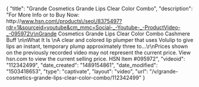 {
    "title": "Grande Cosmetics Grande Lips Clear   Color Combo",
    "description": "For More Info or to Buy Now: http:\/\/www.hsn.com\/products\/seo\/8375497?rdr=1&sourceid=youtube&cm_mmc=Social-_-Youtube-_-ProductVideo-_-095972\r\nGrande Cosmetics Grande Lips Clear   Color Combo  Cashmere Buff  \n\nWhat It Is \nA clear and colored lip plumper that uses Volulip to give lips an instant, temporary plump approximately three to...\r\nPrices shown on the previously recorded video may not represent the current price.  View hsn.com to view the current selling price. HSN Item #095972",
    "videoid": "112342499",
    "date_created": "1489154861",
    "date_modified": "1503418653",
    "type": "captivate",
    "layout": "video",
    "url": "\/v\/grande-cosmetics-grande-lips-clear-color-combo\/112342499"
}